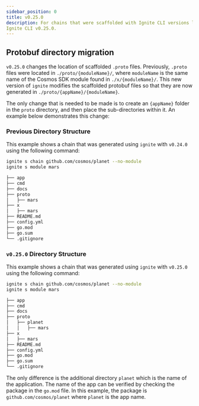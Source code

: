 ```yaml
---
sidebar_position: 0
title: v0.25.0
description: For chains that were scaffolded with Ignite CLI versions lower than v0.25.0. changes are required to use
Ignite CLI v0.25.0.
---
```


## Protobuf directory migration

`v0.25.0` changes the location of scaffolded `.proto` files.  Previously, `.proto` files were located in `./proto/{moduleName}/`, 
where `moduleName` is the same name of the Cosmos SDK module found in `./x/{moduleName}/`.  This new version of `ignite`
modifies the scaffolded protobuf files so that they are now generated in `./proto/{appName}/{moduleName}`.  

The only change that is needed to be made is to create an `{appName}` folder in the `proto` directory, and then place the 
sub-directories within it.  An example below demonstrates this change:

### Previous Directory Structure

This example shows a chain that was generated using `ignite` with `v0.24.0` using the following command:

```bash
ignite s chain github.com/cosmos/planet --no-module
ignite s module mars
```

```bash
├── app  
├── cmd
├── docs
├── proto
│   ├── mars
├── x
│   ├── mars
├── README.md
├── config.yml
├── go.mod
├── go.sum
└── .gitignore
```

### `v0.25.0` Directory Structure

This example shows a chain that was generated using `ignite` with `v0.25.0` using the following command:

```bash
ignite s chain github.com/cosmos/planet --no-module
ignite s module mars
```

```bash
├── app  
├── cmd
├── docs
├── proto
│   ├── planet
│   │   ├── mars
├── x
│   ├── mars
├── README.md
├── config.yml
├── go.mod
├── go.sum
└── .gitignore
```

The only difference is the additional directory `planet` which is the name of the application. The name of the app can
be verified by checking the package in the `go.mod` file. In this example, the package is `github.com/cosmos/planet`
where `planet` is the app name.
